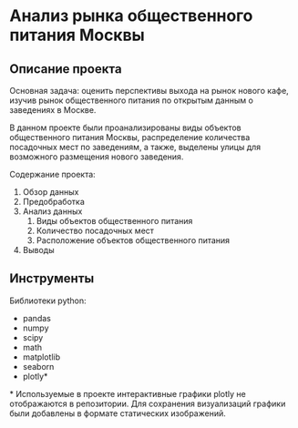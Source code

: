 # Анализ рынка общественного питания Москвы

## Описание проекта

Основная задача: оценить перспективы выхода на рынок нового кафе, изучив рынок общественного питания по открытым данным о заведениях в Москве.

В данном проекте были проанализированы виды объектов общественного питания Москвы, распределение количества посадочных мест по заведениям, а также, выделены улицы для возможного размещения нового заведения.

Содержание проекта:
1. Обзор данных
2. Предобработка
3. Анализ данных
    1. Виды объектов общественного питания
    2. Количество посадочных мест
    3. Расположение объектов общественного питания
4. Выводы

## Инструменты
Библиотеки python:
- pandas
- numpy
- scipy
- math
- matplotlib
- seaborn
- plotly*

\* Используемые в проекте интерактивные графики plotly не отображаются в репозитории. Для сохранения визуализаций графики были добавлены в формате статических изображений.
